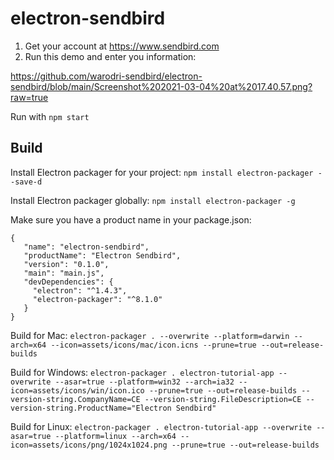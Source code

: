 # electron-sendbird

1) Get your account at https://www.sendbird.com 
2) Run this demo and enter you information:

https://github.com/warodri-sendbird/electron-sendbird/blob/main/Screenshot%202021-03-04%20at%2017.40.57.png?raw=true


Run with ```npm start```

## Build 

Install Electron packager for your project:
```npm install electron-packager --save-d```

Install Electron packager globally:
```npm install electron-packager -g```

Make sure you have a product name in your package.json:
```
{
   "name": "electron-sendbird",
   "productName": "Electron Sendbird",
   "version": "0.1.0",
   "main": "main.js",
   "devDependencies": {
     "electron": "^1.4.3",
     "electron-packager": "^8.1.0"
   }
}
```

Build for Mac:
```electron-packager . --overwrite --platform=darwin --arch=x64 --icon=assets/icons/mac/icon.icns --prune=true --out=release-builds```

Build for Windows:
```electron-packager . electron-tutorial-app --overwrite --asar=true --platform=win32 --arch=ia32 --icon=assets/icons/win/icon.ico --prune=true --out=release-builds --version-string.CompanyName=CE --version-string.FileDescription=CE --version-string.ProductName="Electron Sendbird"```

Build for Linux:
```electron-packager . electron-tutorial-app --overwrite --asar=true --platform=linux --arch=x64 --icon=assets/icons/png/1024x1024.png --prune=true --out=release-builds```

